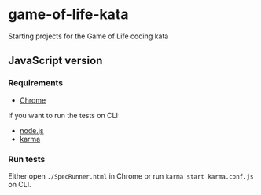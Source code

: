 game-of-life-kata
=================

Starting projects for the Game of Life coding kata

## JavaScript version

### Requirements

* [Chrome](http://chrome.google.com)

If you want to run the tests on CLI:

* [node.js](http://nodejs.org)
* [karma](http://karma-runner.github.io/)

### Run tests

Either open `./SpecRunner.html` in Chrome or run `karma start karma.conf.js` on CLI.
